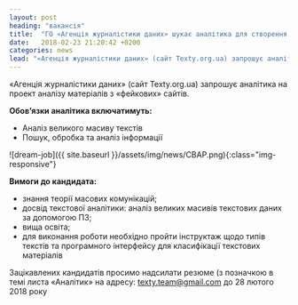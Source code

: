 ```yaml
---
layout: post
heading: "вакансія"
title:  "ГО «Агенція журналістики даних» шукає аналітика для створення класифікованого масиву текстів"
date:   2018-02-23 21:20:42 +0200
categories: news
lead: "«Агенція журналістики даних» (сайт Texty.org.ua) запрошує аналітика на проект аналізу матеріалів з «фейкових» сайтів."
---
```



«Агенція журналістики даних» (сайт Texty.org.ua) запрошує аналітика на проект аналізу матеріалів з «фейкових» сайтів.

**Обов’язки аналітика включатимуть:**

- Аналіз великого масиву текстів
- Пошук, обробка та аналіз інформації

![dream-job]({{ site.baseurl }}/assets/img/news/CBAP.png){:class="img-responsive"}

**Вимоги до кандидата:**

- знання теорії масових комунікацій;
- досвід текстової аналітики: аналіз великих масивів текстових даних за допомогою ПЗ;
- вища освіта;
- для виконання роботи необхідно пройти інструктаж щодо типів текстів та програмного інтерфейсу для класифікації текстових матеріалів

Зацікавлених кандидатів просимо надсилати резюме (з позначкою в темі листа «Аналітик» на адресу: texty.team@gmail.com до 28 лютого 2018 року


